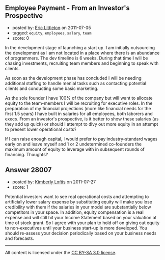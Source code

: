 ## Employee Payment - From an Investor's Prospective

- posted by: [Eric Littleton](https://stackexchange.com/users/-1/11553-eric-littleton) on 2011-07-05
- tagged: `equity`, `employees`, `salary`, `team`
- score: 0

In the development stage of launching a start up.  I am initially outsourcing the development as I am not located in a place where there is an abundance of programmers.  The dev timeline is 6 weeks.  During that time I will be chasing investments, recruiting team members and beginning to speak with clients.

As soon as the development phase has concluded I will be needing additional staffing to handle menial tasks such as contacting potential clients and conducting some basic marketing.

As the sole founder I have 100% of the company but will want to allocate equity to the team-members I will be recruiting for executive roles.  In the preparation of my financial projections (more like financial needs for the first 1.5 years) I have built in salaries for all employees, both laborers and execs.  From an investor's prospective, is it better to show these salaries (as they add up quick) or should I attempt to divy out more equity in an attempt to present lower operational costs?

If I can raise enough capital, I would prefer to pay industry-standard wages early on and leave myself and 1 or 2 undetermined co-founders the maximum amount of equity to leverage with in subsequent rounds of financing.  Thoughts?


## Answer 28007

- posted by: [Kimberly Loftis](https://stackexchange.com/users/-1/12233-kimberly-loftis) on 2011-07-27
- score: 1

Potential investors want to see real operational costs and attempting to artificially lower salary expense by substituting equity will make you lose credibility with them if the salaries in your model are substantially below competitors in  your space.  In addition, equity compensation is a real expense and will still hit your Income Statement based on your valuation at time of stock grant.  So I agree with your plan to hold off on giving out equity to non-executives until your business start-up is more developed.  You should re-assess your decision periodically based on your business needs and forecasts.



---

All content is licensed under the [CC BY-SA 3.0 license](https://creativecommons.org/licenses/by-sa/3.0/).
